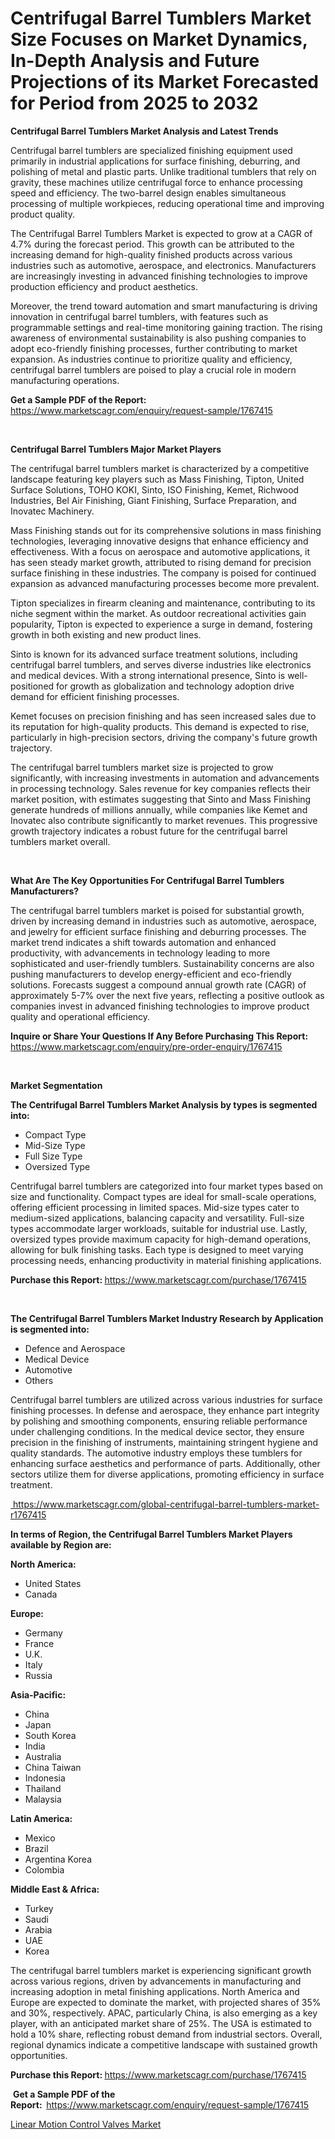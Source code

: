 <p><h1>Centrifugal Barrel Tumblers Market Size Focuses on Market Dynamics, In-Depth Analysis and Future Projections of its Market Forecasted for Period from 2025 to 2032</h1></p><p><strong>Centrifugal Barrel Tumblers Market Analysis and Latest Trends</strong></p>
<p><p>Centrifugal barrel tumblers are specialized finishing equipment used primarily in industrial applications for surface finishing, deburring, and polishing of metal and plastic parts. Unlike traditional tumblers that rely on gravity, these machines utilize centrifugal force to enhance processing speed and efficiency. The two-barrel design enables simultaneous processing of multiple workpieces, reducing operational time and improving product quality.</p><p>The Centrifugal Barrel Tumblers Market is expected to grow at a CAGR of 4.7% during the forecast period. This growth can be attributed to the increasing demand for high-quality finished products across various industries such as automotive, aerospace, and electronics. Manufacturers are increasingly investing in advanced finishing technologies to improve production efficiency and product aesthetics. </p><p>Moreover, the trend toward automation and smart manufacturing is driving innovation in centrifugal barrel tumblers, with features such as programmable settings and real-time monitoring gaining traction. The rising awareness of environmental sustainability is also pushing companies to adopt eco-friendly finishing processes, further contributing to market expansion. As industries continue to prioritize quality and efficiency, centrifugal barrel tumblers are poised to play a crucial role in modern manufacturing operations.</p></p>
<p><strong>Get a Sample PDF of the Report:&nbsp;</strong> <a href="https://www.marketscagr.com/enquiry/request-sample/1767415?utm_campaign=2804&utm_medium=2&utm_source=Github&utm_content=ia&utm_term=11042025&utm_id=centrifugal-barrel-tumblers">https://www.marketscagr.com/enquiry/request-sample/1767415</a></p>
<p>&nbsp;</p>
<p><strong>Centrifugal Barrel Tumblers Major Market Players</strong></p>
<p><p>The centrifugal barrel tumblers market is characterized by a competitive landscape featuring key players such as Mass Finishing, Tipton, United Surface Solutions, TOHO KOKI, Sinto, ISO Finishing, Kemet, Richwood Industries, Bel Air Finishing, Giant Finishing, Surface Preparation, and Inovatec Machinery.</p><p>Mass Finishing stands out for its comprehensive solutions in mass finishing technologies, leveraging innovative designs that enhance efficiency and effectiveness. With a focus on aerospace and automotive applications, it has seen steady market growth, attributed to rising demand for precision surface finishing in these industries. The company is poised for continued expansion as advanced manufacturing processes become more prevalent.</p><p>Tipton specializes in firearm cleaning and maintenance, contributing to its niche segment within the market. As outdoor recreational activities gain popularity, Tipton is expected to experience a surge in demand, fostering growth in both existing and new product lines. </p><p>Sinto is known for its advanced surface treatment solutions, including centrifugal barrel tumblers, and serves diverse industries like electronics and medical devices. With a strong international presence, Sinto is well-positioned for growth as globalization and technology adoption drive demand for efficient finishing processes.</p><p>Kemet focuses on precision finishing and has seen increased sales due to its reputation for high-quality products. This demand is expected to rise, particularly in high-precision sectors, driving the company's future growth trajectory.</p><p>The centrifugal barrel tumblers market size is projected to grow significantly, with increasing investments in automation and advancements in processing technology. Sales revenue for key companies reflects their market position, with estimates suggesting that Sinto and Mass Finishing generate hundreds of millions annually, while companies like Kemet and Inovatec also contribute significantly to market revenues. This progressive growth trajectory indicates a robust future for the centrifugal barrel tumblers market overall.</p></p>
<p>&nbsp;</p>
<p><strong>What Are The Key Opportunities For Centrifugal Barrel Tumblers Manufacturers?</strong></p>
<p><p>The centrifugal barrel tumblers market is poised for substantial growth, driven by increasing demand in industries such as automotive, aerospace, and jewelry for efficient surface finishing and deburring processes. The market trend indicates a shift towards automation and enhanced productivity, with advancements in technology leading to more sophisticated and user-friendly tumblers. Sustainability concerns are also pushing manufacturers to develop energy-efficient and eco-friendly solutions. Forecasts suggest a compound annual growth rate (CAGR) of approximately 5-7% over the next five years, reflecting a positive outlook as companies invest in advanced finishing technologies to improve product quality and operational efficiency.</p></p>
<p><strong>Inquire or Share Your Questions If Any Before Purchasing This Report:</strong> <a href="https://www.marketscagr.com/enquiry/pre-order-enquiry/1767415?utm_campaign=2804&utm_medium=2&utm_source=Github&utm_content=ia&utm_term=11042025&utm_id=centrifugal-barrel-tumblers">https://www.marketscagr.com/enquiry/pre-order-enquiry/1767415</a></p>
<p>&nbsp;</p>
<p><strong>Market Segmentation</strong></p>
<p><strong>The Centrifugal Barrel Tumblers Market Analysis by types is segmented into:</strong></p>
<p><ul><li>Compact Type</li><li>Mid-Size Type</li><li>Full Size Type</li><li>Oversized Type</li></ul></p>
<p><p>Centrifugal barrel tumblers are categorized into four market types based on size and functionality. Compact types are ideal for small-scale operations, offering efficient processing in limited spaces. Mid-size types cater to medium-sized applications, balancing capacity and versatility. Full-size types accommodate larger workloads, suitable for industrial use. Lastly, oversized types provide maximum capacity for high-demand operations, allowing for bulk finishing tasks. Each type is designed to meet varying processing needs, enhancing productivity in material finishing applications.</p></p>
<p><strong>Purchase this Report:&nbsp;</strong><a href="https://www.marketscagr.com/purchase/1767415?utm_campaign=2804&utm_medium=2&utm_source=Github&utm_content=ia&utm_term=11042025&utm_id=centrifugal-barrel-tumblers">https://www.marketscagr.com/purchase/1767415</a></p>
<p>&nbsp;</p>
<p><strong>The Centrifugal Barrel Tumblers Market Industry Research by Application is segmented into:</strong></p>
<p><ul><li>Defence and Aerospace</li><li>Medical Device</li><li>Automotive</li><li>Others</li></ul></p>
<p><p>Centrifugal barrel tumblers are utilized across various industries for surface finishing processes. In defense and aerospace, they enhance part integrity by polishing and smoothing components, ensuring reliable performance under challenging conditions. In the medical device sector, they ensure precision in the finishing of instruments, maintaining stringent hygiene and quality standards. The automotive industry employs these tumblers for enhancing surface aesthetics and performance of parts. Additionally, other sectors utilize them for diverse applications, promoting efficiency in surface treatment.</p></p>
<p><a href="https://www.marketscagr.com/global-centrifugal-barrel-tumblers-market-r1767415?utm_campaign=2804&utm_medium=2&utm_source=Github&utm_content=ia&utm_term=11042025&utm_id=centrifugal-barrel-tumblers">&nbsp;https://www.marketscagr.com/global-centrifugal-barrel-tumblers-market-r1767415</a></p>
<p><strong>In terms of Region, the Centrifugal Barrel Tumblers Market Players available by Region are:</strong></p>
<p>
    <p> <strong> North America: </strong>
        <ul>
            <li>United States</li>
            <li>Canada</li>
        </ul>
        </p> 
    <p> <strong> Europe: </strong>
        <ul>
            <li>Germany</li>
            <li>France</li>
            <li>U.K.</li>
            <li>Italy</li>
            <li>Russia</li>
        </ul>
        </p> 
    <p> <strong> Asia-Pacific: </strong>
        <ul>
            <li>China</li>
            <li>Japan</li>
            <li>South Korea</li>
            <li>India</li>
            <li>Australia</li>
            <li>China Taiwan</li>
            <li>Indonesia</li>
            <li>Thailand</li>
            <li>Malaysia</li>
        </ul>
        </p> 
    <p> <strong> Latin America: </strong>
        <ul>
            <li>Mexico</li>
            <li>Brazil</li>
            <li>Argentina Korea</li>
            <li>Colombia</li>
        </ul>
        </p> 
    <p> <strong> Middle East & Africa: </strong>
        <ul>
            <li>Turkey</li>
            <li>Saudi</li>
            <li>Arabia</li>
            <li>UAE</li>
            <li>Korea</li>
        </ul>
    </p>
    </p>
<p><p>The centrifugal barrel tumblers market is experiencing significant growth across various regions, driven by advancements in manufacturing and increasing adoption in metal finishing applications. North America and Europe are expected to dominate the market, with projected shares of 35% and 30%, respectively. APAC, particularly China, is also emerging as a key player, with an anticipated market share of 25%. The USA is estimated to hold a 10% share, reflecting robust demand from industrial sectors. Overall, regional dynamics indicate a competitive landscape with sustained growth opportunities.</p></p>
<p><strong>Purchase this Report: </strong><a href="https://www.marketscagr.com/purchase/1767415?utm_campaign=2804&utm_medium=2&utm_source=Github&utm_content=ia&utm_term=11042025&utm_id=centrifugal-barrel-tumblers">https://www.marketscagr.com/purchase/1767415</a></p>
<p>&nbsp;<strong>Get a Sample PDF of the Report:&nbsp;&nbsp;</strong><a href="https://www.marketscagr.com/enquiry/request-sample/1767415?utm_campaign=2804&utm_medium=2&utm_source=Github&utm_content=ia&utm_term=11042025&utm_id=centrifugal-barrel-tumblers">https://www.marketscagr.com/enquiry/request-sample/1767415</a></p>
<p><strong></strong></p>
<p><p><a href="https://github.com/gerdabatiskzv9/Market-Research-Report-List-1/blob/main/linear-motion-control-valves-market.md?utm_campaign=2804&utm_medium=2&utm_source=Github&utm_content=ia&utm_term=11042025&utm_id=centrifugal-barrel-tumblers">Linear Motion Control Valves Market</a></p></p>